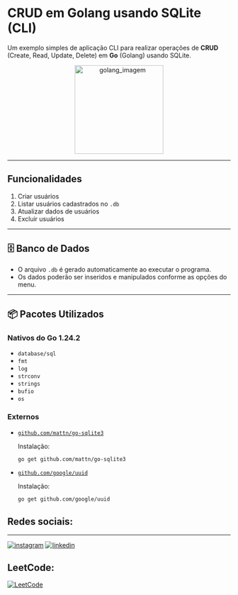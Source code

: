 # CRUD em Golang usando SQLite (CLI)

Um exemplo simples de aplicação CLI para realizar operações de **CRUD** (Create, Read, Update, Delete) em **Go** (Golang) usando SQLite.
<p align="center">
  <img src="https://upload.wikimedia.org/wikipedia/commons/thumb/0/05/Go_Logo_Blue.svg/1200px-Go_Logo_Blue.svg.png" alt="golang_imagem" width="200">
</p>


---

## Funcionalidades
1. Criar usuários  
2. Listar usuários cadastrados no `.db`  
3. Atualizar dados de usuários  
4.  Excluir usuários  

---

## 🗄️ Banco de Dados
- O arquivo `.db` é gerado automaticamente ao executar o programa.  
- Os dados poderão ser inseridos e manipulados conforme as opções do menu.

---

## 📦 Pacotes Utilizados

### Nativos do Go 1.24.2
- `database/sql`
- `fmt`
- `log`
- `strconv`
- `strings`
- `bufio`
- `os`

### Externos
- [`github.com/mattn/go-sqlite3`](https://github.com/mattn/go-sqlite3)
  
  Instalação:
  ```bash
  go get github.com/mattn/go-sqlite3
  ```

- [`github.com/google/uuid`](https://github.com/google/uuid)
  
  Instalação:
  ```bash
  go get github.com/google/uuid
  ```


## Redes sociais:
<hr>

[![instagram](https://img.shields.io/badge/Instagram-E4405F?style=for-the-badge&logo=instagram&logoColor=white)](https://www.instagram.com/lcs.carvalho_/?next=%2F) [![linkedin](https://img.shields.io/badge/LinkedIn-0077B5?style=for-the-badge&logo=linkedin&logoColor=white)](https://www.linkedin.com/in/lucas-rabello-42b23a339/)

## LeetCode:

[![LeetCode](https://img.shields.io/badge/LeetCode-Lucas--Rabello--Dev-orange?style=for-the-badge&logo=leetcode&logoColor=white)](https://leetcode.com/u/lucas-rabello-dev/)
